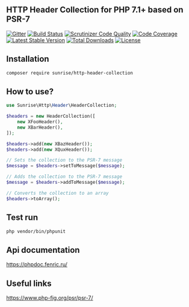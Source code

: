 ## HTTP Header Collection for PHP 7.1+ based on PSR-7

[![Gitter](https://badges.gitter.im/sunrise-php/support.png)](https://gitter.im/sunrise-php/support)
[![Build Status](https://api.travis-ci.com/sunrise-php/http-header-collection.svg?branch=master)](https://travis-ci.com/sunrise-php/http-header-collection)
[![Scrutinizer Code Quality](https://scrutinizer-ci.com/g/sunrise-php/http-header-collection/badges/quality-score.png?b=master)](https://scrutinizer-ci.com/g/sunrise-php/http-header-collection/?branch=master)
[![Code Coverage](https://scrutinizer-ci.com/g/sunrise-php/http-header-collection/badges/coverage.png?b=master)](https://scrutinizer-ci.com/g/sunrise-php/http-header-collection/?branch=master)
[![Latest Stable Version](https://poser.pugx.org/sunrise/http-header-collection/v/stable)](https://packagist.org/packages/sunrise/http-header-collection)
[![Total Downloads](https://poser.pugx.org/sunrise/http-header-collection/downloads)](https://packagist.org/packages/sunrise/http-header-collection)
[![License](https://poser.pugx.org/sunrise/http-header-collection/license)](https://packagist.org/packages/sunrise/http-header-collection)

## Installation

```bash
composer require sunrise/http-header-collection
```

## How to use?

```php
use Sunrise\Http\Header\HeaderCollection;

$headers = new HeaderCollection([
    new XFooHeader(),
    new XBarHeader(),
]);

$headers->add(new XBazHeader());
$headers->add(new XQuxHeader());

// Sets the collection to the PSR-7 message
$message = $headers->setToMessage($message);

// Adds the collection to the PSR-7 message
$message = $headers->addToMessage($message);

// Converts the collection to an array
$headers->toArray();
```

## Test run

```bash
php vendor/bin/phpunit
```

## Api documentation

https://phpdoc.fenric.ru/

## Useful links

https://www.php-fig.org/psr/psr-7/

